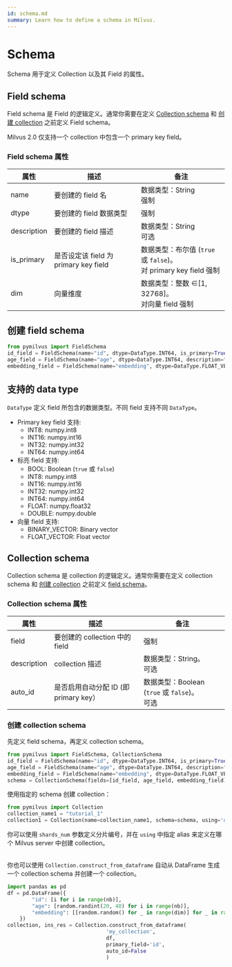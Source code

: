 ```yaml
---
id: schema.md
summary: Learn how to define a schema in Milvus.
---
```


# Schema

Schema 用于定义 Collection 以及其 Field 的属性。

## Field schema

Field schema 是 Field 的逻辑定义。通常你需要在定义 [Collection schema](#Collection-schema) 和 [创建 collection](create_collection.md) 之前定义 Field schema。

Milvus 2.0 仅支持一个 collection 中包含一个 primary key field。

### Field schema 属性

<table class="properties">
	<thead>
	<tr>
		<th>属性</td>
		<th>描述</th>
		<th>备注</th>
	</tr>
	</thead>
	<tbody>
	<tr>
		<td>name</td>
		<td>要创建的 field 名</td>
		<td>数据类型：String<br/>强制</td>
	</tr>
	<tr>
		<td>dtype</td>
		<td>要创建的 field 数据类型</td>
		<td>强制</td>
	</tr>
    <tr>
		<td>description</td>
		<td>要创建的 field 描述</td>
		<td>数据类型：String<br/>可选</td>
	</tr>
    <tr>
		<td>is_primary</td>
		<td>是否设定该 field 为 primary key field</td>
		<td>数据类型：布尔值 (<code>true</code> 或 <code>false</code>)。<br/>对 primary key field 强制</td>
	</tr>
	<tr>
		<td>dim</td>
		<td>向量维度</td>
    <td>数据类型：整数 &isin;[1, 32768]。<br/>对向量 field 强制</td>
	</tr>
	</tbody>
</table>


## 创建 field schema

```python
from pymilvus import FieldSchema
id_field = FieldSchema(name="id", dtype=DataType.INT64, is_primary=True, description="primary id")
age_field = FieldSchema(name="age", dtype=DataType.INT64, description="age")
embedding_field = FieldSchema(name="embedding", dtype=DataType.FLOAT_VECTOR, dim=128, description="vector")
```



## 支持的 data type

`DataType` 定义 field 所包含的数据类型。不同 field 支持不同 `DataType`。

- Primary key field 支持:
  - INT8: numpy.int8
  - INT16: numpy.int16
  - INT32: numpy.int32
  - INT64: numpy.int64
- 标亮 field 支持:
  - BOOL: Boolean (`true` 或 `false`)
  - INT8: numpy.int8
  - INT16: numpy.int16
  - INT32: numpy.int32
  - INT64: numpy.int64
  - FLOAT: numpy.float32
  - DOUBLE: numpy.double
- 向量 field 支持:
  - BINARY_VECTOR: Binary vector
  - FLOAT_VECTOR: Float vector

## Collection schema

Collection schema 是 collection 的逻辑定义。通常你需要在定义 collection schema 和 [创建 collection](create_collection.md) 之前定义 [field schema](#Field-schema)。


### Collection schema 属性

<table class="properties">
	<thead>
	<tr>
		<th>属性</td>
		<th>描述</th>
		<th>备注</th>
	</tr>
	</thead>
	<tbody>
	<tr>
		<td>field</td>
		<td>要创建的 collection 中的 field</td>
		<td>强制</td>
	</tr>
    <tr>
		<td>description</td>
		<td>collection 描述</td>
		<td>数据类型：String。<br/>可选</td>
	</tr>
    <tr>
		<td>auto_id</td>
		<td>是否启用自动分配 ID (即 primary key）</td>
		<td>数据类型：Boolean (<code>true</code> 或 <code>false</code>)。<br/>可选</td>
	</tr>
	</tbody>
</table>

### 创建 collection schema

<div class="alert note">
  先定义 field schema，再定义 collection schema。
</div>

```python
from pymilvus import FieldSchema, CollectionSchema
id_field = FieldSchema(name="id", dtype=DataType.INT64, is_primary=True, description="primary id")
age_field = FieldSchema(name="age", dtype=DataType.INT64, description="age")
embedding_field = FieldSchema(name="embedding", dtype=DataType.FLOAT_VECTOR, dim=128, description="vector")
schema = CollectionSchema(fields=[id_field, age_field, embedding_field], auto_id=False, description="desc of a collection")
```

使用指定的 schema 创建 collection：

```python
from pymilvus import Collection
collection_name1 = "tutorial_1"
collection1 = Collection(name=collection_name1, schema=schema, using='default', shards_num=2)
```
<div class="alert note">
  你可以使用 <code>shards_num</code> 参数定义分片编号，并在 <code>using</code> 中指定 alias 来定义在哪个 Milvus server 中创建 collection。
</div>

<br/>


你也可以使用 `Collection.construct_from_dataframe` 自动从 DataFrame 生成一个 collection schema 并创建一个 collection。


```python
import pandas as pd
df = pd.DataFrame({
        "id": [i for i in range(nb)],
        "age": [random.randint(20, 40) for i in range(nb)],
        "embedding": [[random.random() for _ in range(dim)] for _ in range(nb)]
    })
collection, ins_res = Collection.construct_from_dataframe(
                                'my_collection',
                                df,
                                primary_field='id',
                                auto_id=False
                                )
```

